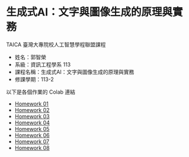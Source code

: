 # 生成式AI：文字與圖像生成的原理與實務
TAICA 臺灣大專院校人工智慧學程聯盟課程

- 姓名：郭智榮
- 系級：資訊工程學系 113
- 課程名稱：生成式AI：文字與圖像生成的原理與實務
- 修課學期：113-2

以下是各個作業的 Colab 連結

- [Homework 01](https://colab.research.google.com/drive/1EiOjZXXotKLO_vtwrzYVm8Hb9nxtZ3jF)
- [Homework 02](https://colab.research.google.com/drive/1GRRnXoXRXJYzO6dE8ZeaQbtxVkOhSkCh)
- [Homework 03](https://colab.research.google.com/drive/1cD6Ffbaf3pd5SVQx05wh-8_2I955aHaa)
- [Homework 04](https://colab.research.google.com/drive/1JfVFaLUCzLIwNQX3Moj7HifXljiARrOY)
- [Homework 05](https://colab.research.google.com/drive/1FJmH5DWHoDThvEWDpcwcgsEc7i1qX8cx)
- [Homework 06](https://colab.research.google.com/drive/1ChdlI3_2nbAoxJ8zorqeZMj_p0wleYfN)
- [Homework 07](https://colab.research.google.com/drive/1OfmGs1jJ8o_u8hy-783bElzZCdzUrUXE)
- [Homework 08](https://colab.research.google.com/drive/1IiitZkKpkF0JI3A4pW5_YUNKAufmu578)
